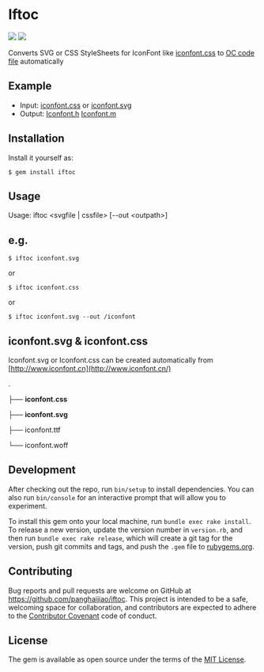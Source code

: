 # Iftoc

![](http://img.shields.io/travis/CocoaPods/CocoaPods/master.svg?style=flat)
![](http://img.shields.io/gem/v/cocoapods.svg?style=flat)

Converts SVG or CSS StyleSheets for IconFont like [iconfont.css](https://github.com/panghaijiao/iftoc/blob/master/iconfont.css) to [OC code file](https://github.com/panghaijiao/iftoc/tree/master/iconfont) automatically

## Example

- Input: [iconfont.css](https://github.com/panghaijiao/iftoc/blob/master/iconfont.css) or [iconfont.svg](https://github.com/panghaijiao/iftoc/blob/master/iconfont.svg)
- Output: [Iconfont.h](https://github.com/panghaijiao/iftoc/blob/master/iconfont/Iconfont.h)  [Iconfont.m](https://github.com/panghaijiao/iftoc/blob/master/iconfont/Iconfont.m)

## Installation

Install it yourself as:

	$ gem install iftoc

## Usage

Usage: iftoc \<svgfile | cssfile> [--out \<outpath>]

## e.g.
 	
	$ iftoc iconfont.svg

or

	$ iftoc iconfont.css

or

	$ iftoc iconfont.svg --out /iconfont

## iconfont.svg & iconfont.css

Iconfont.svg or Iconfont.css can be created automatically from [http://www.iconfont.cn](http://www.iconfont.cn/)

.

├── **iconfont.css**

├── **iconfont.svg**

├── iconfont.ttf

└── iconfont.woff
    
## Development

After checking out the repo, run `bin/setup` to install dependencies. You can also run `bin/console` for an interactive prompt that will allow you to experiment.

To install this gem onto your local machine, run `bundle exec rake install`. To release a new version, update the version number in `version.rb`, and then run `bundle exec rake release`, which will create a git tag for the version, push git commits and tags, and push the `.gem` file to [rubygems.org](https://rubygems.org).

## Contributing

Bug reports and pull requests are welcome on GitHub at https://github.com/panghaijiao/iftoc. This project is intended to be a safe, welcoming space for collaboration, and contributors are expected to adhere to the [Contributor Covenant](http://contributor-covenant.org) code of conduct.


## License

The gem is available as open source under the terms of the [MIT License](http://opensource.org/licenses/MIT).

